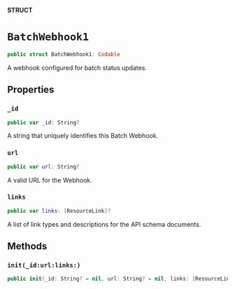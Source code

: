 **STRUCT**

# `BatchWebhook1`

```swift
public struct BatchWebhook1: Codable
```

A webhook configured for batch status updates.

## Properties
### `_id`

```swift
public var _id: String?
```

A string that uniquely identifies this Batch Webhook.

### `url`

```swift
public var url: String?
```

A valid URL for the Webhook.

### `links`

```swift
public var links: [ResourceLink]?
```

A list of link types and descriptions for the API schema documents.

## Methods
### `init(_id:url:links:)`

```swift
public init(_id: String? = nil, url: String? = nil, links: [ResourceLink]? = nil)
```
